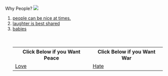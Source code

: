 <html>
 <head>
  <span>    Why People? </span>
 </head>
 <body>
  <img src= "https://cdn.pixabay.com/photo/2017/06/15/11/49/question-mark-2405202_960_720.png"/>
   <ol>
     <li><a href= "http://static1.squarespace.com/static/53a2370ee4b0a429a264964c/t/5481df27e4b090c38ea0bd47/1417797415726/kindness-boys-on-path.jpg">people can be nice at times.</a></li>
     <li><a href= "http://prima.cdnds.net/assets/15/24/980x490/landscape-1433812400-friends-laughing-together-in-a-cafe.jpg">laughter is best shared</a></li>
     <li><a href= "https://i.pinimg.com/736x/38/53/bf/3853bf5660dbb7abf589cee6d9060ccb--adorable-babies-cute-kids.jpg">babies</a></li>
    <br/> <br/>
    <table>
     <tr>
      <th> Click Below if you Want Peace</th>
      <th> Click Below if you Want War</th>
     </tr>
     <tr>
      <td><a href= "http://leightremaine.com/wp-content/images/principles-for-world-peace.png">Love </a></td>
      <td> <a href= "https://s3-cdn.pledgemusic.com/artists/000/234/078/heros/desktop.jpg?t=1489571757">Hate </a></td>
     </tr> 
    </table>
 </body>
</html>
